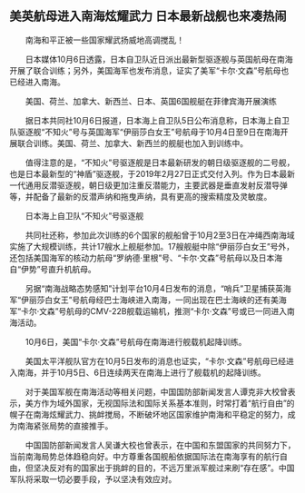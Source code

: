 ## 美英航母进入南海炫耀武力 日本最新战舰也来凑热闹
　　南海和平正被一些国家耀武扬威地高调搅乱！

　　日本媒体10月6日透露，日本自卫队近日派出最新型驱逐舰与英国航母在南海开展了联合训练；另外，美国海军也发布消息，证实了美军“卡尔·文森”号航母也已经进入南海。

　　美国、荷兰、加拿大、新西兰、日本、英国6国舰艇在菲律宾海开展演练

　　据日本共同社10月6日报道，日本海上自卫队5日公布消息称，日本海上自卫队驱逐舰“不知火”号与英国海军“伊丽莎白女王”号航母于10月4日至9日在南海开展联合训练。美国、荷兰、加拿大、新西兰的舰艇也加入到训练中。

　　值得注意的是，“不知火”号驱逐舰是日本最新研发的朝日级驱逐舰的二号舰，也是日本最新型的“神盾”驱逐舰，于2019年2月27日正式交付入列。作为日本最新一代通用反潜驱逐舰，朝日级更加注重反潜能力，主要武器是垂直发射反潜导弹等，并配备了最新的反潜声纳和拖曳声纳，具有更高的搜索精度及灵敏度。

　　日本海上自卫队“不知火”号驱逐舰

　　共同社还称，参加此次训练的6个国家的舰船曾于10月2至3日在冲绳西南海域实施了大规模训练，共计17艘水上舰艇参加。17艘舰艇中除“伊丽莎白女王”号外，还包括美国海军的核动力航母“罗纳德·里根”号、“卡尔·文森”号航母以及日本海自“伊势”号直升机航母。

　　另据“南海战略态势感知”计划平台10月4日发布的消息，“哨兵”卫星捕获英海军“伊丽莎白女王”号航母经巴士海峡进入南海，一同出现在巴士海峡的还有美海军“卡尔·文森”号航母的CMV-22B舰载运输机，推测“卡尔·文森”号或已一同进入南海活动。

　　10月6日，美国“卡尔·文森”号航母在南海进行舰载机起降训练。

　　美国太平洋舰队官方在10月5日发布的消息也证实，“卡尔·文森”号航母已经进入南海，并于10月5日、6日连续两天在南海上进行了舰载机的起降训练。

　　对于美国军舰在南海活动等相关问题，中国国防部新闻发言人谭克非大校曾表示，美方作为域外国家，无视国际法和国际关系基本准则，时常打着“航行自由”的幌子在南海炫耀武力、挑衅搅局，不断破坏地区国家维护南海和平稳定的努力，成为南海紧张局势的直接推手。

　　中国国防部新闻发言人吴谦大校也曾表示，在中国和东盟国家的共同努力下，当前南海局势总体趋稳向好。中方尊重各国舰船依据国际法在南海享有的航行自由，但坚决反对有的国家出于挑衅的目的，不远万里派军舰过来刷“存在感”。中国军队将采取一切必要手段，予以坚决有效应对。

